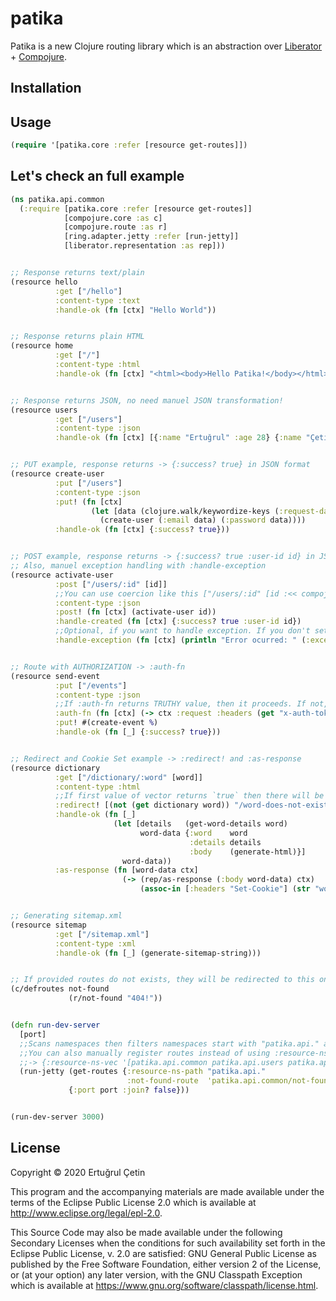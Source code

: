 # patika

Patika is a new Clojure routing library which is an abstraction over [Liberator](https://clojure-liberator.github.io/liberator/) + [Compojure](https://github.com/weavejester/compojure).

## Installation

## Usage
```clojure
(require '[patika.core :refer [resource get-routes]])
```

## Let's check an full example
```clojure
(ns patika.api.common
  (:require [patika.core :refer [resource get-routes]]
            [compojure.core :as c]
            [compojure.route :as r]
            [ring.adapter.jetty :refer [run-jetty]]
            [liberator.representation :as rep]))


;; Response returns text/plain
(resource hello
          :get ["/hello"]
          :content-type :text
          :handle-ok (fn [ctx] "Hello World"))


;; Response returns plain HTML
(resource home
          :get ["/"]
          :content-type :html
          :handle-ok (fn [ctx] "<html><body>Hello Patika!</body></html>"))


;; Response returns JSON, no need manuel JSON transformation!
(resource users
          :get ["/users"]
          :content-type :json
          :handle-ok (fn [ctx] [{:name "Ertuğrul" :age 28} {:name "Çetin" :age 22}]))


;; PUT example, response returns -> {:success? true} in JSON format
(resource create-user
          :put ["/users"]
          :content-type :json
          :put! (fn [ctx]
                  (let [data (clojure.walk/keywordize-keys (:request-data ctx))]
                    (create-user (:email data) (:password data))))
          :handle-ok (fn [ctx] {:success? true}))


;; POST example, response returns -> {:success? true :user-id id} in JSON format
;; Also, manuel exception handling with :handle-exception
(resource activate-user
          :post ["/users/:id" [id]]
          ;;You can use coercion like this ["/users/:id" [id :<< compojure.coercions/as-int]]
          :content-type :json
          :post! (fn [ctx] (activate-user id))
          :handle-created (fn [ctx] {:success? true :user-id id})
          ;;Optional, if you want to handle exception. If you don't set your own, default one will be used.
          :handle-exception (fn [ctx] (println "Error ocurred: " (:exception ctx))))


;; Route with AUTHORIZATION -> :auth-fn
(resource send-event
          :put ["/events"]
          :content-type :json
          ;;If :auth-fn returns TRUTHY value, then it proceeds. If not, client gets 401 HTTP error.
          :auth-fn (fn [ctx] (-> ctx :request :headers (get "x-auth-token")))
          :put! #(create-event %)
          :handle-ok (fn [_] {:success? true}))


;; Redirect and Cookie Set example -> :redirect! and :as-response
(resource dictionary
          :get ["/dictionary/:word" [word]]
          :content-type :html
          ;;If first value of vector returns `true` then there will be redirection to /word-does-not-exist path.
          :redirect! [(not (get dictionary word)) "/word-does-not-exist"]
          :handle-ok (fn [_]
                       (let [details   (get-word-details word)
                             word-data {:word    word
                                        :details details
                                        :body    (generate-html)}]
                         word-data))
          :as-response (fn [word-data ctx]
                         (-> (rep/as-response (:body word-data) ctx)
                             (assoc-in [:headers "Set-Cookie"] (str "word=" (:word word-data) ";details=" (:details word-data))))))


;; Generating sitemap.xml
(resource sitemap
          :get ["/sitemap.xml"]
          :content-type :xml
          :handle-ok (fn [_] (generate-sitemap-string)))


;; If provided routes do not exists, they will be redirected to this one. 
(c/defroutes not-found
             (r/not-found "404!"))


(defn run-dev-server
  [port]
  ;;Scans namespaces then filters namespaces start with "patika.api." and registers routes automatically.
  ;;You can also manually register routes instead of using :resource-ns-path
  ;;-> {:resource-ns-vec '[patika.api.common patika.api.users patika.api.segments ..]}
  (run-jetty (get-routes {:resource-ns-path "patika.api."
                          :not-found-route  'patika.api.common/not-found})
             {:port port :join? false}))


(run-dev-server 3000)
```


## License

Copyright © 2020 Ertuğrul Çetin

This program and the accompanying materials are made available under the
terms of the Eclipse Public License 2.0 which is available at
http://www.eclipse.org/legal/epl-2.0.

This Source Code may also be made available under the following Secondary
Licenses when the conditions for such availability set forth in the Eclipse
Public License, v. 2.0 are satisfied: GNU General Public License as published by
the Free Software Foundation, either version 2 of the License, or (at your
option) any later version, with the GNU Classpath Exception which is available
at https://www.gnu.org/software/classpath/license.html.
